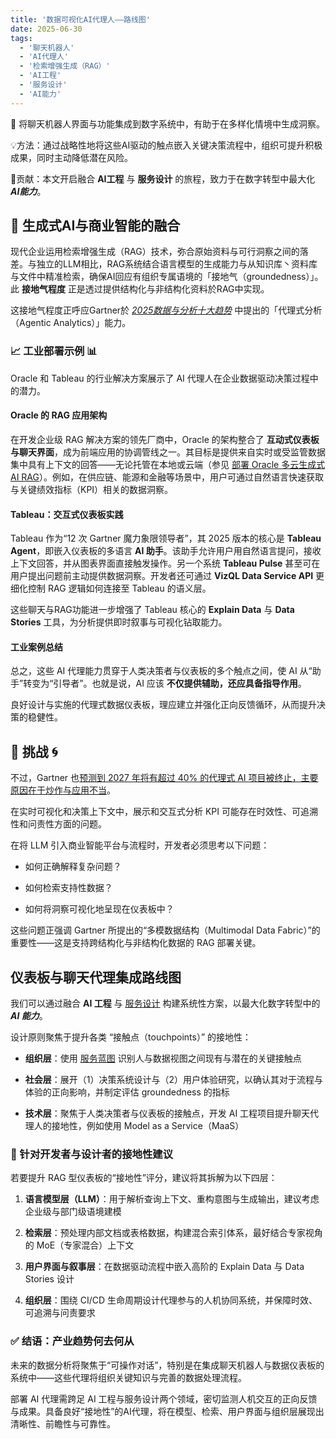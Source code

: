 ```yaml
---
title: '数据可视化AI代理人——路线图'
date: 2025-06-30
tags:
  - '聊天机器人'
  - 'AI代理人'
  - '检索增强生成（RAG）'
  - 'AI工程'
  - '服务设计'
  - 'AI能力'
---
```

🤔 将聊天机器人界面与功能集成到数字系统中，有助于在多样化情境中生成洞察。

💡方法：通过战略性地将这些AI驱动的触点嵌入关键决策流程中，组织可提升积极成果，同时主动降低潜在风险。

🎁贡献：本文开启融合 **AI工程** 与 **服务设计** 的旅程，致力于在数字转型中最大化 _**AI能力**_。

<!--more-->

## 🧠 生成式AI与商业智能的融合

现代企业运用检索增强生成（RAG）技术，弥合原始资料与可行洞察之间的落差。与独立的LLM相比，RAG系统结合语言模型的生成能力与从知识库丶资料库与文件中精准检索，确保AI回应有组织专属语境的「接地气（groundedness）」。此 **接地气程度** 正是透过提供结构化与非结构化资料於RAG中实现。

这接地气程度正呼应Gartner於 [_2025数据与分析十大趋势_](https://www.gartner.com/en/newsroom/press-releases/2025-03-05-gartner-identifies-top-trends-in-data-and-analytics-for-2025) 中提出的「代理式分析（Agentic Analytics）」能力。

### 📈 工业部署示例 📊

Oracle 和 Tableau 的行业解决方案展示了 AI 代理人在企业数据驱动决策过程中的潜力。

#### Oracle 的 RAG 应用架构

在开发企业级 RAG 解决方案的领先厂商中，Oracle 的架构整合了 **互动式仪表板与聊天界面**，成为前端应用的协调管线之一。其目标是提供来自实时或受监管数据集中具有上下文的回答——无论托管在本地或云端（参见 [部署 Oracle 多云生成式AI RAG](https://docs.oracle.com/en/solutions/oci-multicloud-genai-rag/index.html)）。例如，在供应链、能源和金融等场景中，用户可通过自然语言快速获取与关键绩效指标（KPI）相关的数据洞察。

#### Tableau：交互式仪表板实践

Tableau 作为“12 次 Gartner 魔力象限领导者”，其 2025 版本的核心是 **Tableau Agent**，即嵌入仪表板的多语言 **AI 助手**。该助手允许用户用自然语言提问，接收上下文回答，并从图表界面直接触发操作。另一个系统 **Tableau Pulse** 甚至可在用户提出问题前主动提供数据洞察。开发者还可通过 **VizQL Data Service API** 更细化控制 RAG 逻辑如何连接至 Tableau 的语义层。

这些聊天与RAG功能进一步增强了 Tableau 核心的 **Explain Data** 与 **Data Stories** 工具，为分析提供即时叙事与可视化钻取能力。

#### 工业案例总结

总之，这些 AI 代理能力贯穿于人类决策者与仪表板的多个触点之间，使 AI 从“助手”转变为“引导者”。也就是说，AI 应该 **不仅提供辅助，还应具备指导作用**。

良好设计与实施的代理式数据仪表板，理应建立并强化正向反馈循环，从而提升决策的稳健性。

## 🧗 挑战 🌀

不过，Gartner 也[预测到 2027 年将有超过 40% 的代理式 AI 项目被终止，主要原因在于炒作与应用不当](https://analyticsindiamag.com/ai-news-updates/gartner-predicts-that-over-40-of-agentic-ai-projects-will-be-discontinued-by-2027/)。

在实时可视化和决策上下文中，展示和交互式分析 KPI 可能存在时效性、可追溯性和问责性方面的问题。

在将 LLM 引入商业智能平台与流程时，开发者必须思考以下问题：

- 如何正确解释复杂问题？
    
- 如何检索支持性数据？
    
- 如何将洞察可视化地呈现在仪表板中？
    

这些问题正强调 Gartner 所提出的“多模数据结构（Multimodal Data Fabric）”的重要性——这是支持跨结构化与非结构化数据的 RAG 部署关键。

## 仪表板与聊天代理集成路线图

我们可以通过融合 **AI 工程** 与 [服务设计](https://www.nngroup.com/articles/service-blueprints-definition/) 构建系统性方案，以最大化数字转型中的 _**AI 能力**_。

设计原则聚焦于提升各类 “接触点（touchpoints）” 的接地性：

- **组织层**：使用 [服务蓝图](https://www.nngroup.com/articles/service-blueprints-definition/) 识别人与数据视图之间现有与潜在的关键接触点
    
- **社会层**：展开（1）决策系统设计与（2）用户体验研究，以确认其对于流程与体验的正向影响，并制定评估 groundedness 的指标
    
- **技术层**：聚焦于人类决策者与仪表板的接触点，开发 AI 工程项目提升聊天代理人的接地性，例如使用 Model as a Service（MaaS）
    

### 🔄 针对开发者与设计者的接地性建议

若要提升 RAG 型仪表板的“接地性”评分，建议将其拆解为以下四层：

1. **语言模型层（LLM）**：用于解析查询上下文、重构意图与生成输出，建议考虑企业级与部门级语境建模
    
2. **检索层**：预处理内部文档或表格数据，构建混合索引体系，最好结合专家视角的 MoE（专家混合）上下文
    
3. **用户界面与叙事层**：在数据驱动流程中嵌入高阶的 Explain Data 与 Data Stories 设计
    
4. **组织层**：围绕 CI/CD 生命周期设计代理参与的人机协同系统，并保障时效、可追溯与问责要求
    

### ✅ 结语：产业趋势何去何从

未来的数据分析将聚焦于“可操作对话”，特别是在集成聊天机器人与数据仪表板的系统中——这些代理将组织关键知识与完善的数据处理流程。

部署 AI 代理需跨足 AI 工程与服务设计两个领域，密切监测人机交互的正向反馈与成果。具备良好“接地性”的AI代理，将在模型、检索、用户界面与组织层展现出清晰性、前瞻性与可靠性。